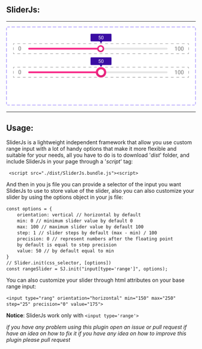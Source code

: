 ## SliderJs:
---
![SliderJs Images](/src/images/Slider_States.png)

---
## Usage:
SliderJs is a lightweight independent framework that allow you use custom range input with a lot of handy options that make it more flexible and suitable for your needs, all you have to do is to download '*dist*' folder, and include SliderJs in your page through a '*script*' tag:

	 <script src="./dist/SliderJs.bundle.js"><script>
	
And then in you js file you can provide a selector of the input you want SliderJs to use to store value of the slider, also you can also customize your slider by using the options object in your js file:

    const options = {
	    orientation: vertical // horizontal by default
	    min: 0 // minimum slider value by default 0
	    max: 100 // maximum slider value by default 100
	    step: 1 // slider steps by default (max - min) / 100
	    precision: 0 // represent numbers after the floating point
	    by default is equal to step precision
        value: 50 // by default equal to min
    }
    // Slider.init(css_selector, [options])
    const rangeSlider = SJ.init("input[type='range']", options);
You can also customize your slider through html attributes on your base range input:

    <input type="rang" orientation="horizontal" min="150" max="250" step="25" precision="0" value="175">
**Notice**: SliderJs work only with `<input type='range'>`

*if you have any problem using this plugin open an issue or pull request if have an idea on how to fix it*
*if you have any idea on how to improve this plugin please pull request*


    

